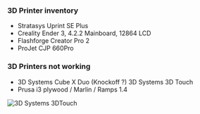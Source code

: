 ### 3D Printer inventory

* Stratasys Uprint SE Plus
* Creality Ender 3, 4.2.2 Mainboard, 12864 LCD
* Flashforge Creator Pro 2
* ProJet CJP 660Pro

### 3D Printers not working

* 3D Systems Cube X Duo (Knockoff ?)  3D Systems 3D Touch
* Prusa i3 plywood / Marlin / Ramps 1.4


![3D Systems 3DTouch](http://elco.crsndoo.com/bfb/www.bitsfrombytes.com:8080/usd/sites/www.bitsfrombytes.com/files/imagecache/product/BFB-3DTouch-Clear-3D-Printer.jpg)
